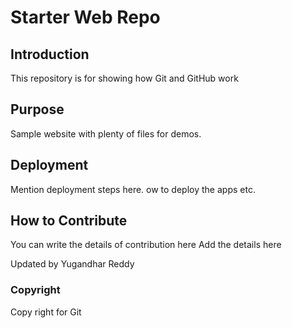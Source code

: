 # Starter Web Repo

## Introduction
This repository is for showing how Git and GitHub work

## Purpose

Sample website with plenty of files for demos.

## Deployment
Mention deployment steps here.
ow to deploy the apps etc.

## How to Contribute
You can write the details of contribution here
Add the details here

Updated by Yugandhar Reddy

### Copyright
Copy right for Git